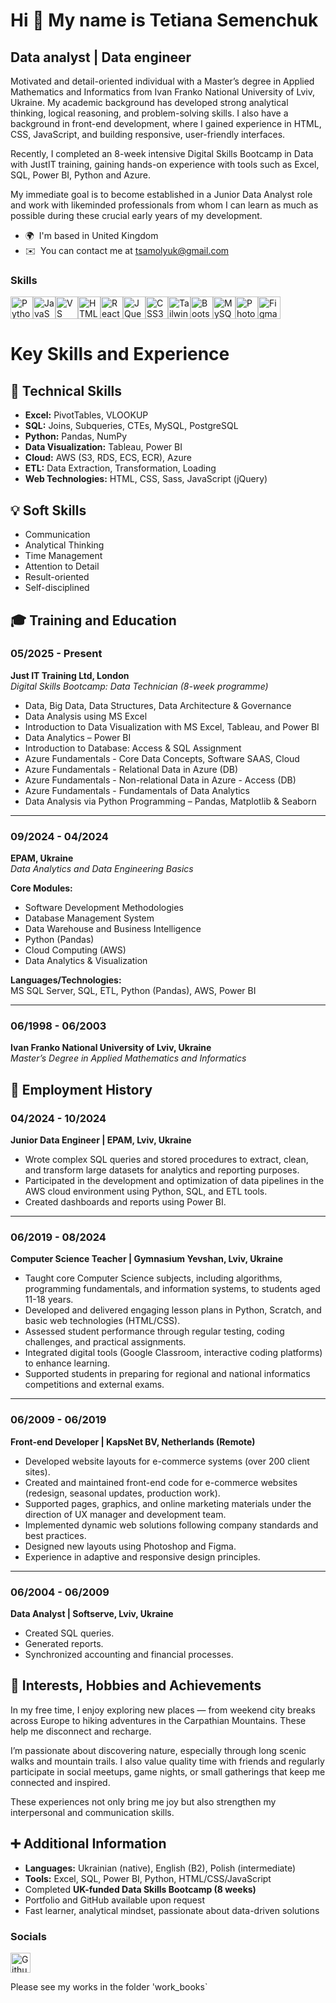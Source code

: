 Hi 👋 My name is Tetiana Semenchuk
==================================

Data analyst | Data engineer
----------------------------

Motivated and detail-oriented individual with a Master’s degree in Applied Mathematics and Informatics from Ivan Franko National University of Lviv, Ukraine. My academic background has developed strong analytical thinking, logical reasoning, and problem-solving skills. I also have a background in front-end development, where I gained experience in HTML, CSS, JavaScript, and building responsive, user-friendly interfaces.

Recently, I completed an 8-week intensive Digital Skills Bootcamp in Data with JustIT training, gaining hands-on experience with tools such as Excel, SQL, Power BI, Python and Azure.

My immediate goal is to become established in a Junior Data Analyst role and work with likeminded professionals from whom I can learn as much as possible during these crucial early years of my development.

* 🌍  I'm based in United Kingdom
* ✉️  You can contact me at [tsamolyuk@gmail.com](mailto:tsamolyuk@gmail.com)

### Skills


<p align="left">
<a href="https://www.python.org/" target="_blank" rel="noreferrer"><img src="https://raw.githubusercontent.com/danielcranney/readme-generator/main/public/icons/skills/python-colored.svg" width="36" height="36" alt="Python" title="Python"/></a><a href="https://developer.mozilla.org/en-US/docs/Web/JavaScript" target="_blank" rel="noreferrer"><img src="https://raw.githubusercontent.com/danielcranney/readme-generator/main/public/icons/skills/javascript-colored.svg" width="36" height="36" alt="JavaScript" title="JavaScript"/></a><a href="https://code.visualstudio.com/" target="_blank" rel="noreferrer"><img src="https://raw.githubusercontent.com/danielcranney/readme-generator/main/public/icons/skills/visualstudiocode-colored.svg" width="36" height="36" alt="VS Code" title="VS Code"/></a><a href="https://developer.mozilla.org/en-US/docs/Glossary/HTML5" target="_blank" rel="noreferrer"><img src="https://raw.githubusercontent.com/danielcranney/readme-generator/main/public/icons/skills/html5-colored.svg" width="36" height="36" alt="HTML5" title="HTML5"/></a><a href="https://reactjs.org/" target="_blank" rel="noreferrer"><img src="https://raw.githubusercontent.com/danielcranney/readme-generator/main/public/icons/skills/react-colored.svg" width="36" height="36" alt="React" title="React"/></a><a href="https://jquery.com/" target="_blank" rel="noreferrer"><img src="https://raw.githubusercontent.com/danielcranney/readme-generator/main/public/icons/skills/jquery-colored.svg" width="36" height="36" alt="JQuery" title="JQuery"/></a><a href="https://www.w3.org/TR/CSS/#css" target="_blank" rel="noreferrer"><img src="https://raw.githubusercontent.com/danielcranney/readme-generator/main/public/icons/skills/css3-colored.svg" width="36" height="36" alt="CSS3" title="CSS3"/></a><a href="https://tailwindcss.com/" target="_blank" rel="noreferrer"><img src="https://raw.githubusercontent.com/danielcranney/readme-generator/main/public/icons/skills/tailwindcss-colored.svg" width="36" height="36" alt="TailwindCSS" title="TailwindCSS"/></a><a href="https://getbootstrap.com/" target="_blank" rel="noreferrer"><img src="https://raw.githubusercontent.com/danielcranney/readme-generator/main/public/icons/skills/bootstrap-colored.svg" width="36" height="36" alt="Bootstrap" title="Bootstrap"/></a><a href="https://www.mysql.com/" target="_blank" rel="noreferrer"><img src="https://raw.githubusercontent.com/danielcranney/readme-generator/main/public/icons/skills/mysql-colored.svg" width="36" height="36" alt="MySQL" title="MySQL"/></a><a href="https://www.adobe.com/uk/products/photoshop.html" target="_blank" rel="noreferrer"><img src="https://raw.githubusercontent.com/danielcranney/readme-generator/main/public/icons/skills/photoshop-colored.svg" width="36" height="36" alt="Photoshop" title="Photoshop"/></a><a href="https://www.figma.com/" target="_blank" rel="noreferrer"><img src="https://raw.githubusercontent.com/danielcranney/readme-generator/main/public/icons/skills/figma-colored.svg" width="36" height="36" alt="Figma" title="Figma"/></a>
</p>

# Key Skills and Experience

## 🔧 Technical Skills

- **Excel:** PivotTables, VLOOKUP
- **SQL:** Joins, Subqueries, CTEs, MySQL, PostgreSQL
- **Python:** Pandas, NumPy
- **Data Visualization:** Tableau, Power BI
- **Cloud:** AWS (S3, RDS, ECS, ECR), Azure
- **ETL:** Data Extraction, Transformation, Loading
- **Web Technologies:** HTML, CSS, Sass, JavaScript (jQuery)

## 💡 Soft Skills

- Communication
- Analytical Thinking
- Time Management
- Attention to Detail
- Result-oriented
- Self-disciplined

## 🎓 Training and Education

### 05/2025 - Present  
**Just IT Training Ltd, London**  
*Digital Skills Bootcamp: Data Technician (8-week programme)*

- Data, Big Data, Data Structures, Data Architecture & Governance
- Data Analysis using MS Excel
- Introduction to Data Visualization with MS Excel, Tableau, and Power BI
- Data Analytics – Power BI
- Introduction to Database: Access & SQL Assignment
- Azure Fundamentals - Core Data Concepts, Software SAAS, Cloud
- Azure Fundamentals - Relational Data in Azure (DB)
- Azure Fundamentals - Non-relational Data in Azure - Access (DB)
- Azure Fundamentals - Fundamentals of Data Analytics
- Data Analysis via Python Programming – Pandas, Matplotlib & Seaborn

---

### 09/2024 - 04/2024  
**EPAM, Ukraine**  
*Data Analytics and Data Engineering Basics*

**Core Modules:**

- Software Development Methodologies
- Database Management System
- Data Warehouse and Business Intelligence
- Python (Pandas)
- Cloud Computing (AWS)
- Data Analytics & Visualization

**Languages/Technologies:**  
MS SQL Server, SQL, ETL, Python (Pandas), AWS, Power BI

---

### 06/1998 - 06/2003  
**Ivan Franko National University of Lviv, Ukraine**  
*Master’s Degree in Applied Mathematics and Informatics*

## 💼 Employment History

### 04/2024 - 10/2024  
**Junior Data Engineer | EPAM, Lviv, Ukraine**

- Wrote complex SQL queries and stored procedures to extract, clean, and transform large datasets for analytics and reporting purposes.
- Participated in the development and optimization of data pipelines in the AWS cloud environment using Python, SQL, and ETL tools.
- Created dashboards and reports using Power BI.

---

### 06/2019 - 08/2024  
**Computer Science Teacher | Gymnasium Yevshan, Lviv, Ukraine**

- Taught core Computer Science subjects, including algorithms, programming fundamentals, and information systems, to students aged 11-18 years.
- Developed and delivered engaging lesson plans in Python, Scratch, and basic web technologies (HTML/CSS).
- Assessed student performance through regular testing, coding challenges, and practical assignments.
- Integrated digital tools (Google Classroom, interactive coding platforms) to enhance learning.
- Supported students in preparing for regional and national informatics competitions and external exams.

---

### 06/2009 - 06/2019  
**Front-end Developer | KapsNet BV, Netherlands (Remote)**

- Developed website layouts for e-commerce systems (over 200 client sites).
- Created and maintained front-end code for e-commerce websites (redesign, seasonal updates, production work).
- Supported pages, graphics, and online marketing materials under the direction of UX manager and development team.
- Implemented dynamic web solutions following company standards and best practices.
- Designed new layouts using Photoshop and Figma.
- Experience in adaptive and responsive design principles.

---

### 06/2004 - 06/2009  
**Data Analyst | Softserve, Lviv, Ukraine**

- Created SQL queries.
- Generated reports.
- Synchronized accounting and financial processes.

## 🎯 Interests, Hobbies and Achievements

In my free time, I enjoy exploring new places — from weekend city breaks across Europe to hiking adventures in the Carpathian Mountains. These help me disconnect and recharge.  

I’m passionate about discovering nature, especially through long scenic walks and mountain trails. I also value quality time with friends and regularly participate in social meetups, game nights, or small gatherings that keep me connected and inspired.  

These experiences not only bring me joy but also strengthen my interpersonal and communication skills.

## ➕ Additional Information

- **Languages:** Ukrainian (native), English (B2), Polish (intermediate)
- **Tools:** Excel, SQL, Power BI, Python, HTML/CSS/JavaScript
- Completed **UK-funded Data Skills Bootcamp (8 weeks)**
- Portfolio and GitHub available upon request
- Fast learner, analytical mindset, passionate about data-driven solutions


### Socials

<p align="left"> <a href="https://www.github.com/tetiana-404/JustIT-Data-Analysis/tree/main" target="_blank" rel="noreferrer"> <picture> <source media="(prefers-color-scheme: dark)" srcset="https://raw.githubusercontent.com/danielcranney/readme-generator/main/public/icons/socials/github-dark.svg" /> <source media="(prefers-color-scheme: light)" srcset="https://raw.githubusercontent.com/danielcranney/readme-generator/main/public/icons/socials/github.svg" /> <img src="https://raw.githubusercontent.com/danielcranney/readme-generator/main/public/icons/socials/github.svg" width="32" height="32" alt="Github" title="Github" /> </picture> </a></p>

Please see my works in the folder 'work_books`
